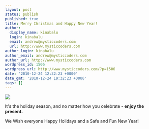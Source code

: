 ```yaml
---
layout: post
status: publish
published: true
title: Merry Christmas and Happy New Year!
author:
  display_name: kinabalu
  login: kinabalu
  email: andrew@mysticcoders.com
  url: http://www.mysticcoders.com
author_login: kinabalu
author_email: andrew@mysticcoders.com
author_url: http://www.mysticcoders.com
wordpress_id: 1506
wordpress_url: http://www.mysticcoders.com/?p=1506
date: '2010-12-24 12:32:23 +0000'
date_gmt: '2010-12-24 19:32:23 +0000'
tags: []
---
```

<p><img src="http://www.mysticcoders.com/wp-content/uploads/2010/12/IMG_3744.jpg" border="0" /></p>
<p>It's the holiday season, and no matter how you celebrate - <strong>enjoy the present.</strong></p>
<p>We Wish everyone Happy Holidays and a Safe and Fun New Year!</p>
